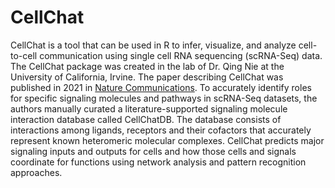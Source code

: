 # CellChat

CellChat is a tool that can be used in R to infer, visualize, and analyze cell-to-cell communication using single cell RNA sequencing (scRNA-Seq) data. The CellChat package was created in the lab of Dr. Qing Nie at the University of California, Irvine. The paper describing CellChat was published in 2021 in [Nature Communications](https://www.nature.com/articles/s41467-021-21246-9). To accurately identify roles for specific signaling molecules and pathways in scRNA-Seq datasets, the authors manually curated a literature-supported signaling molecule interaction database called CellChatDB. The database consists of interactions among ligands, receptors and their cofactors that accurately represent known heteromeric molecular complexes. CellChat predicts major signaling inputs and outputs for cells and how those cells and signals coordinate for functions using network analysis and pattern recognition approaches. 
